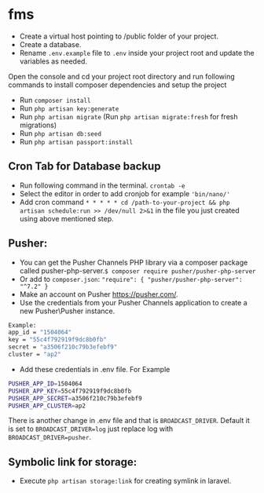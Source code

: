 # fms
- Create a virtual host pointing to /public folder of your project.
- Create a database.
- Rename `.env.example` file to `.env` inside your project root and update the variables as needed.

Open the console and cd your project root directory and run following commands to install composer dependencies and setup the project

- Run `composer install`
- Run `php artisan key:generate` 
- Run `php artisan migrate` (Run `php artisan migrate:fresh` for fresh migrations)
- Run `php artisan db:seed`
- Run `php artisan passport:install`

## Cron Tab for Database backup
- Run following command in the terminal.
`crontab -e`
- Select the editor in order to add cronjob for example `'bin/nano/'`
- Add cron command `* * * * * cd /path-to-your-project && php artisan schedule:run >> /dev/null 2>&1` in the file you just created using above mentioned step.

## Pusher:
- You can get the Pusher Channels PHP library via a composer package called pusher-php-server.`$ composer require pusher/pusher-php-server`
- Or add to `composer.json`:
`"require": {
    "pusher/pusher-php-server": "^7.2"
}`
- Make an account on Pusher https://pusher.com/.
- Use the credentials from your Pusher Channels application to create a new Pusher\Pusher instance.
```sh
Example:
app_id = "1504064"
key = "55c4f792919f9dc8b0fb"
secret = "a3506f210c79b3efebf9"
cluster = "ap2"
```
- Add these credentials in .env file. For Example
```sh
PUSHER_APP_ID=1504064
PUSHER_APP_KEY=55c4f792919f9dc8b0fb
PUSHER_APP_SECRET=a3506f210c79b3efebf9
PUSHER_APP_CLUSTER=ap2
```
There is another change in .env file and that is `BROADCAST_DRIVER`. Default it is set to `BROADCAST_DRIVER=log` just replace log with `BROADCAST_DRIVER=pusher`.

## Symbolic link for storage:
- Execute `php artisan storage:link` for creating symlink in laravel.
